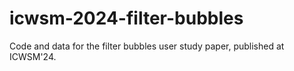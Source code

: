 # icwsm-2024-filter-bubbles
Code and data for the filter bubbles user study paper, published at ICWSM'24.
